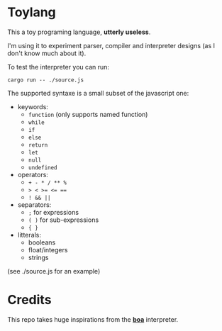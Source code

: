 # Toylang
This a toy programing language, **utterly useless**.

I'm using it to experiment parser, compiler and interpreter designs (as I don't know much about it).

To test the interpreter you can run: 
```
cargo run -- ./source.js
```

The supported syntaxe is a small subset of the javascript one:
* keywords:
    * `function` (only supports named function)
    * `while`
    * `if`
    * `else`
    * `return`
    * `let`
    * `null`
    * `undefined`
* operators:
    * `+ - * / ** %`
    * `> < >= <= ==`
    * `! && ||`
* separators:
    * `;` for expressions
    * `( )` for sub-expressions
    * `{ }`
* litterals:
    * booleans
    * float/integers
    * strings

(see ./source.js for an example)

# Credits
This repo takes huge inspirations from the [**boa**](https://github.com/jasonwilliams/boa) interpreter.

